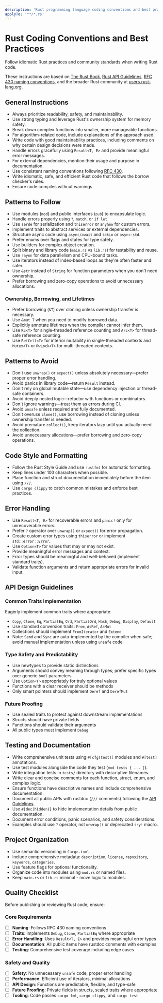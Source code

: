 ```yaml
---
description: 'Rust programming language coding conventions and best practices'
applyTo: '**/*.rs'
---
```


# Rust Coding Conventions and Best Practices

Follow idiomatic Rust practices and community standards when writing Rust code.

These instructions are based on [The Rust Book](https://doc.rust-lang.org/book/), [Rust API Guidelines](https://rust-lang.github.io/api-guidelines/), [RFC 430 naming conventions](https://github.com/rust-lang/rfcs/blob/master/text/0430-finalizing-naming-conventions.md), and the broader Rust community at [users.rust-lang.org](https://users.rust-lang.org).

## General Instructions

- Always prioritize readability, safety, and maintainability.
- Use strong typing and leverage Rust's ownership system for memory safety.
- Break down complex functions into smaller, more manageable functions.
- For algorithm-related code, include explanations of the approach used.
- Write code with good maintainability practices, including comments on why certain design decisions were made.
- Handle errors gracefully using `Result<T, E>` and provide meaningful error messages.
- For external dependencies, mention their usage and purpose in documentation.
- Use consistent naming conventions following [RFC 430](https://github.com/rust-lang/rfcs/blob/master/text/0430-finalizing-naming-conventions.md).
- Write idiomatic, safe, and efficient Rust code that follows the borrow checker's rules.
- Ensure code compiles without warnings.

## Patterns to Follow

- Use modules (`mod`) and public interfaces (`pub`) to encapsulate logic.
- Handle errors properly using `?`, `match`, or `if let`.
- Use `serde` for serialization and `thiserror` or `anyhow` for custom errors.
- Implement traits to abstract services or external dependencies.
- Structure async code using `async/await` and `tokio` or `async-std`.
- Prefer enums over flags and states for type safety.
- Use builders for complex object creation.
- Split binary and library code (`main.rs` vs `lib.rs`) for testability and reuse.
- Use `rayon` for data parallelism and CPU-bound tasks.
- Use iterators instead of index-based loops as they're often faster and safer.
- Use `&str` instead of `String` for function parameters when you don't need ownership.
- Prefer borrowing and zero-copy operations to avoid unnecessary allocations.

### Ownership, Borrowing, and Lifetimes

- Prefer borrowing (`&T`) over cloning unless ownership transfer is necessary.
- Use `&mut T` when you need to modify borrowed data.
- Explicitly annotate lifetimes when the compiler cannot infer them.
- Use `Rc<T>` for single-threaded reference counting and `Arc<T>` for thread-safe reference counting.
- Use `RefCell<T>` for interior mutability in single-threaded contexts and `Mutex<T>` or `RwLock<T>` for multi-threaded contexts.

## Patterns to Avoid

- Don't use `unwrap()` or `expect()` unless absolutely necessary—prefer proper error handling.
- Avoid panics in library code—return `Result` instead.
- Don't rely on global mutable state—use dependency injection or thread-safe containers.
- Avoid deeply nested logic—refactor with functions or combinators.
- Don't ignore warnings—treat them as errors during CI.
- Avoid `unsafe` unless required and fully documented.
- Don't overuse `clone()`, use borrowing instead of cloning unless ownership transfer is needed.
- Avoid premature `collect()`, keep iterators lazy until you actually need the collection.
- Avoid unnecessary allocations—prefer borrowing and zero-copy operations.

## Code Style and Formatting

- Follow the Rust Style Guide and use `rustfmt` for automatic formatting.
- Keep lines under 100 characters when possible.
- Place function and struct documentation immediately before the item using `///`.
- Use `cargo clippy` to catch common mistakes and enforce best practices.

## Error Handling

- Use `Result<T, E>` for recoverable errors and `panic!` only for unrecoverable errors.
- Prefer `?` operator over `unwrap()` or `expect()` for error propagation.
- Create custom error types using `thiserror` or implement `std::error::Error`.
- Use `Option<T>` for values that may or may not exist.
- Provide meaningful error messages and context.
- Error types should be meaningful and well-behaved (implement standard traits).
- Validate function arguments and return appropriate errors for invalid input.

## API Design Guidelines

### Common Traits Implementation
Eagerly implement common traits where appropriate:
- `Copy`, `Clone`, `Eq`, `PartialEq`, `Ord`, `PartialOrd`, `Hash`, `Debug`, `Display`, `Default`
- Use standard conversion traits: `From`, `AsRef`, `AsMut`
- Collections should implement `FromIterator` and `Extend`
- Note: `Send` and `Sync` are auto-implemented by the compiler when safe; avoid manual implementation unless using `unsafe` code

### Type Safety and Predictability
- Use newtypes to provide static distinctions
- Arguments should convey meaning through types; prefer specific types over generic `bool` parameters
- Use `Option<T>` appropriately for truly optional values
- Functions with a clear receiver should be methods
- Only smart pointers should implement `Deref` and `DerefMut`

### Future Proofing
- Use sealed traits to protect against downstream implementations
- Structs should have private fields
- Functions should validate their arguments
- All public types must implement `Debug`

## Testing and Documentation

- Write comprehensive unit tests using `#[cfg(test)]` modules and `#[test]` annotations.
- Use test modules alongside the code they test (`mod tests { ... }`).
- Write integration tests in `tests/` directory with descriptive filenames.
- Write clear and concise comments for each function, struct, enum, and complex logic.
- Ensure functions have descriptive names and include comprehensive documentation.
- Document all public APIs with rustdoc (`///` comments) following the [API Guidelines](https://rust-lang.github.io/api-guidelines/).
- Use `#[doc(hidden)]` to hide implementation details from public documentation.
- Document error conditions, panic scenarios, and safety considerations.
- Examples should use `?` operator, not `unwrap()` or deprecated `try!` macro.

## Project Organization

- Use semantic versioning in `Cargo.toml`.
- Include comprehensive metadata: `description`, `license`, `repository`, `keywords`, `categories`.
- Use feature flags for optional functionality.
- Organize code into modules using `mod.rs` or named files.
- Keep `main.rs` or `lib.rs` minimal - move logic to modules.

## Quality Checklist

Before publishing or reviewing Rust code, ensure:

### Core Requirements
- [ ] **Naming**: Follows RFC 430 naming conventions
- [ ] **Traits**: Implements `Debug`, `Clone`, `PartialEq` where appropriate
- [ ] **Error Handling**: Uses `Result<T, E>` and provides meaningful error types
- [ ] **Documentation**: All public items have rustdoc comments with examples
- [ ] **Testing**: Comprehensive test coverage including edge cases

### Safety and Quality
- [ ] **Safety**: No unnecessary `unsafe` code, proper error handling
- [ ] **Performance**: Efficient use of iterators, minimal allocations
- [ ] **API Design**: Functions are predictable, flexible, and type-safe
- [ ] **Future Proofing**: Private fields in structs, sealed traits where appropriate
- [ ] **Tooling**: Code passes `cargo fmt`, `cargo clippy`, and `cargo test`
